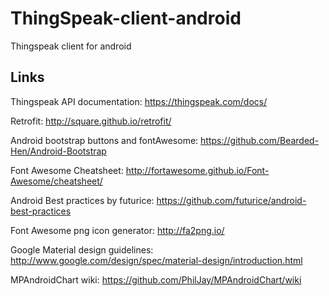 # ThingSpeak-client-android
Thingspeak client for android

## Links

Thingspeak API documentation:
https://thingspeak.com/docs/

Retrofit:
http://square.github.io/retrofit/

Android bootstrap buttons and fontAwesome:
https://github.com/Bearded-Hen/Android-Bootstrap

Font Awesome Cheatsheet:
http://fortawesome.github.io/Font-Awesome/cheatsheet/

Android Best practices by futurice:
https://github.com/futurice/android-best-practices

Font Awesome png icon generator:
http://fa2png.io/

Google Material design guidelines:
http://www.google.com/design/spec/material-design/introduction.html

MPAndroidChart wiki:
https://github.com/PhilJay/MPAndroidChart/wiki
